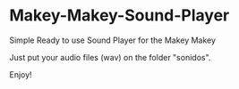 # Makey-Makey-Sound-Player
Simple Ready to use Sound Player for the Makey Makey

Just put your audio files (wav) on the folder "sonidos".

Enjoy!
